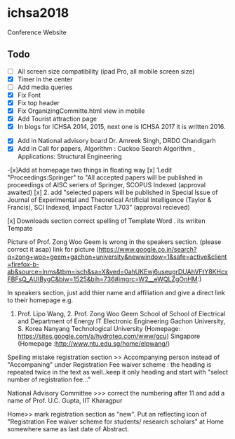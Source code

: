 # ichsa2018
Conference Website

## Todo

- [ ] All screen size compatibility (ipad Pro, all mobile screen size)
- [x] Timer in the center
- [ ] Add media queries
- [x] Fix Font
- [x] Fix top header
- [x] Fix OrganizingCommitte.html view in mobile
- [x] Add Tourist attraction page
- [x] In blogs for ICHSA 2014, 2015, next one is ICHSA 2017 it is written 2016.
<!-- Reference: http://socpros16.scrs.in/ -->
- [x] Add in National advisory board
        Dr. Amreek Singh, DRDO Chandigarh
- [x] Add in Call for papers,
        Algorithm : Cuckoo Search Algorithm ,
        Applications: Structural Engineering

-[x]Add at homepage two things in floating way
[x] 1.edit "Proceedings:Springer" to "All accepted papers will be published in proceedings of AISC seriers of Springer, SCOPUS Indexed (approval awaited)
[x] 2. add "selected papers will be published in Special Issue of Journal of Experimental and Theoretical Artificial Intelligence (Taylor & Francis), SCI Indexed, Impact Factor 1.703” (approval recieved)

[x] Downloads section correct spelling of Template Word . its wriiten Tempate

Picture of Prof. Zong Woo Geem is wrong in the speakers section. (please correct it asap) link for picture
(https://www.google.co.in/search?q=zong+woo+geem+gachon+university&newwindow=1&safe=active&client=firefox-b-ab&source=lnms&tbm=isch&sa=X&ved=0ahUKEwj6useugrDUAhVFtY8KHcxFBFsQ_AUIBygC&biw=1525&bih=736#imgrc=W2__eWQLZgOnHM:)

In speakers section, just add thier name and affiliation and give a direct link to their homepage e.g.
1. Prof. Lipo Wang,                                               2. Prof. Zong Woo Geem
   School of School of Electrical and                                Department of Energy IT
   Electronic Engineering                                            Gachon University, S. Korea
   Nanyang Technological University                                (Homepage: https://sites.google.com/a/hydroteq.com/www/gcu)
   Singapore
   (Homepage :http://www.ntu.edu.sg/home/elpwang/)
   
  Spelling mistake registration section >> Accompanying person instead of "Accompaning"
  under Registration Fee waiver scheme : the heading is repeated twice in the text as well..keep it only heading and start with "select number of registration fee..." 
  
  National Advisory Committee >>> correct the numbering after 11 and add a name of Prof. U.C. Gupta, IIT Kharagpur
  
  Home>> mark registration section as "new". Put an reflecting icon of "Registration Fee waiver scheme for students/ research scholars" at Home somewhere same as last date of Abstract. 
  
